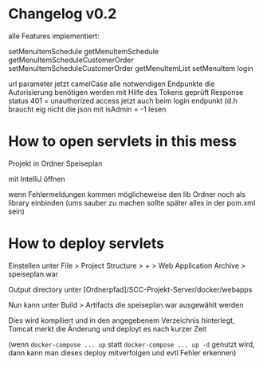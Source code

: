 # Changelog v0.2

alle Features implementiert:

setMenuItemSchedule
getMenuItemSchedule
getMenuItemScheduleCustomerOrder
setMenuItemScheduleCustomerOrder
getMenuItemList
setMenuItem
login

url parameter jetzt camelCase
alle notwendigen Endpunkte die Autorisierung benötigen werden mit Hilfe des Tokens geprüft
Response status 401 = unauthorized access jetzt auch beim login endpunkt (d.h braucht eig nicht die json mit isAdmin = -1 lesen

# How to open servlets in this mess

Projekt in Ordner Speiseplan

mit IntelliJ öffnen

wenn Fehlermeldungen kommen möglicheweise den lib Ordner noch als library einbinden
(ums sauber zu machen sollte später alles in der pom.xml sein)

# How to deploy servlets

Einstellen unter
File > Project Structure > + > Web Application Archive > speiseplan.war 

Output directory unter [Ordnerpfad]/SCC-Projekt-Server/docker/webapps

Nun kann unter Build > Artifacts die speiseplan.war ausgewählt werden

Dies wird kompiliert und in den angegebenem Verzeichnis hinterlegt, Tomcat merkt die Änderung und deployt es nach kurzer Zeit

(wenn `docker-compose ... up` statt `docker-compose ... up -d` genutzt wird, dann kann man dieses deploy mitverfolgen und evtl Fehler erkennen)
